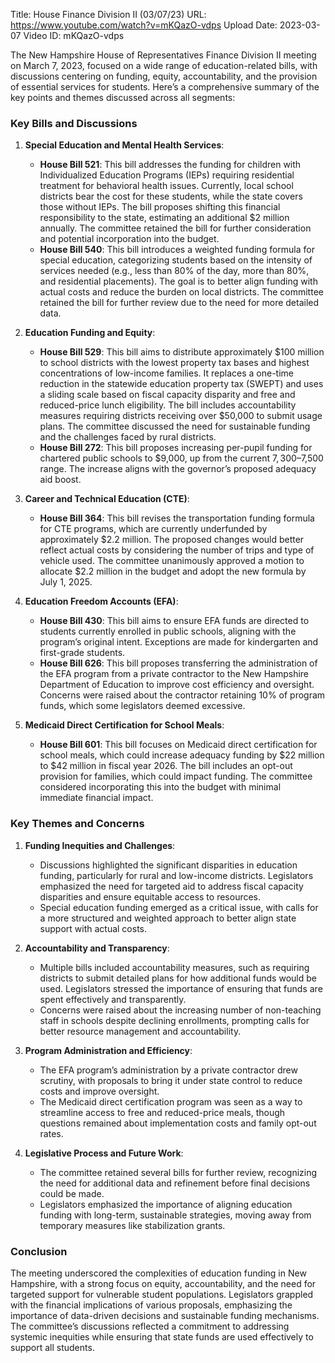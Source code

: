 Title: House Finance Division II (03/07/23)
URL: https://www.youtube.com/watch?v=mKQazO-vdps
Upload Date: 2023-03-07
Video ID: mKQazO-vdps

The New Hampshire House of Representatives Finance Division II meeting on March 7, 2023, focused on a wide range of education-related bills, with discussions centering on funding, equity, accountability, and the provision of essential services for students. Here’s a comprehensive summary of the key points and themes discussed across all segments:

### **Key Bills and Discussions**

1. **Special Education and Mental Health Services**:
   - **House Bill 521**: This bill addresses the funding for children with Individualized Education Programs (IEPs) requiring residential treatment for behavioral health issues. Currently, local school districts bear the cost for these students, while the state covers those without IEPs. The bill proposes shifting this financial responsibility to the state, estimating an additional $2 million annually. The committee retained the bill for further consideration and potential incorporation into the budget.
   - **House Bill 540**: This bill introduces a weighted funding formula for special education, categorizing students based on the intensity of services needed (e.g., less than 80% of the day, more than 80%, and residential placements). The goal is to better align funding with actual costs and reduce the burden on local districts. The committee retained the bill for further review due to the need for more detailed data.

2. **Education Funding and Equity**:
   - **House Bill 529**: This bill aims to distribute approximately $100 million to school districts with the lowest property tax bases and highest concentrations of low-income families. It replaces a one-time reduction in the statewide education property tax (SWEPT) and uses a sliding scale based on fiscal capacity disparity and free and reduced-price lunch eligibility. The bill includes accountability measures requiring districts receiving over $50,000 to submit usage plans. The committee discussed the need for sustainable funding and the challenges faced by rural districts.
   - **House Bill 272**: This bill proposes increasing per-pupil funding for chartered public schools to $9,000, up from the current $7,300–$7,500 range. The increase aligns with the governor’s proposed adequacy aid boost.

3. **Career and Technical Education (CTE)**:
   - **House Bill 364**: This bill revises the transportation funding formula for CTE programs, which are currently underfunded by approximately $2.2 million. The proposed changes would better reflect actual costs by considering the number of trips and type of vehicle used. The committee unanimously approved a motion to allocate $2.2 million in the budget and adopt the new formula by July 1, 2025.

4. **Education Freedom Accounts (EFA)**:
   - **House Bill 430**: This bill aims to ensure EFA funds are directed to students currently enrolled in public schools, aligning with the program’s original intent. Exceptions are made for kindergarten and first-grade students.
   - **House Bill 626**: This bill proposes transferring the administration of the EFA program from a private contractor to the New Hampshire Department of Education to improve cost efficiency and oversight. Concerns were raised about the contractor retaining 10% of program funds, which some legislators deemed excessive.

5. **Medicaid Direct Certification for School Meals**:
   - **House Bill 601**: This bill focuses on Medicaid direct certification for school meals, which could increase adequacy funding by $22 million to $42 million in fiscal year 2026. The bill includes an opt-out provision for families, which could impact funding. The committee considered incorporating this into the budget with minimal immediate financial impact.

### **Key Themes and Concerns**

1. **Funding Inequities and Challenges**:
   - Discussions highlighted the significant disparities in education funding, particularly for rural and low-income districts. Legislators emphasized the need for targeted aid to address fiscal capacity disparities and ensure equitable access to resources.
   - Special education funding emerged as a critical issue, with calls for a more structured and weighted approach to better align state support with actual costs.

2. **Accountability and Transparency**:
   - Multiple bills included accountability measures, such as requiring districts to submit detailed plans for how additional funds would be used. Legislators stressed the importance of ensuring that funds are spent effectively and transparently.
   - Concerns were raised about the increasing number of non-teaching staff in schools despite declining enrollments, prompting calls for better resource management and accountability.

3. **Program Administration and Efficiency**:
   - The EFA program’s administration by a private contractor drew scrutiny, with proposals to bring it under state control to reduce costs and improve oversight.
   - The Medicaid direct certification program was seen as a way to streamline access to free and reduced-price meals, though questions remained about implementation costs and family opt-out rates.

4. **Legislative Process and Future Work**:
   - The committee retained several bills for further review, recognizing the need for additional data and refinement before final decisions could be made.
   - Legislators emphasized the importance of aligning education funding with long-term, sustainable strategies, moving away from temporary measures like stabilization grants.

### **Conclusion**

The meeting underscored the complexities of education funding in New Hampshire, with a strong focus on equity, accountability, and the need for targeted support for vulnerable student populations. Legislators grappled with the financial implications of various proposals, emphasizing the importance of data-driven decisions and sustainable funding mechanisms. The committee’s discussions reflected a commitment to addressing systemic inequities while ensuring that state funds are used effectively to support all students.